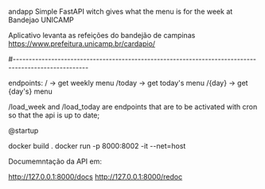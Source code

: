 andapp
Simple FastAPI witch gives what the menu is for the week at Bandejao  UNICAMP

Aplicativo levanta as refeições do bandejão de campinas <https://www.prefeitura.unicamp.br/cardapio/>

#-----------------------------------------------------------------------------------------------------


endpoints:
/ -> get weekly menu
/today -> get today's menu
/{day} -> get {day's} menu


/load_week and /load_today are endpoints that are to be activated with cron so that the api is up to date;



@startup

docker build .
docker run -p 8000:8002 -it --net=host <dockerHash>
  
  
  Documemntação da API em:
  
  http://127.0.0.1:8000/docs
  http://127.0.0.1:8000/redoc



